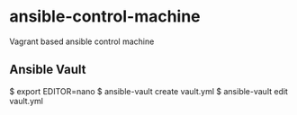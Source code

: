 # ansible-control-machine
Vagrant based ansible control machine

## Ansible Vault

$ export EDITOR=nano
$ ansible-vault create vault.yml
$ ansible-vault edit vault.yml
